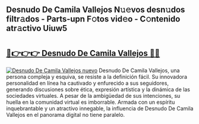 ## Desnudo De Camila Vallejos N𝚞𝚎vos desn𝚞dos filtr𝚊dos - Parts-upn F𝚘tos vid𝚎o - C𝚘ntenido atr𝚊ctivo Uiuw5

# <h2><a href="http://mbcahob.tromn.icu/?c=Desnudo+De+Camila+Vallejos">🔗👉👉👉 Desnudo De Camila Vallejos 🔗🔗</a></h2>

[![Desnudo De Camila Vallejos nuevo](https://i.imgur.com/pEAQMta.gif)](http://mbcahob.tromn.icu/?c=Desnudo+De+Camila+Vallejos)
Desnudo De Camila Vallejos, una persona compleja y esquiva, se resiste a la definición fácil. Su innovadora personalidad en línea ha cautivado y enfurecido a sus seguidores, generando discusiones sobre ética, expresión artística y la dinámica de las sociedades virtuales. A pesar de la ambigüedad de sus intenciones, su huella en la comunidad virtual es imborrable. Armada con un espíritu inquebrantable y un atractivo innegable, la influencia de Desnudo De Camila Vallejos en el panorama digital no tiene paralelo.
